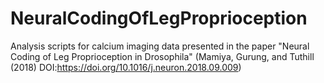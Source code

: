 # NeuralCodingOfLegProprioception
Analysis scripts for calcium imaging data presented in the paper "Neural Coding of Leg Proprioception in Drosophila" (Mamiya, Gurung, and Tuthill (2018) DOI:https://doi.org/10.1016/j.neuron.2018.09.009)


